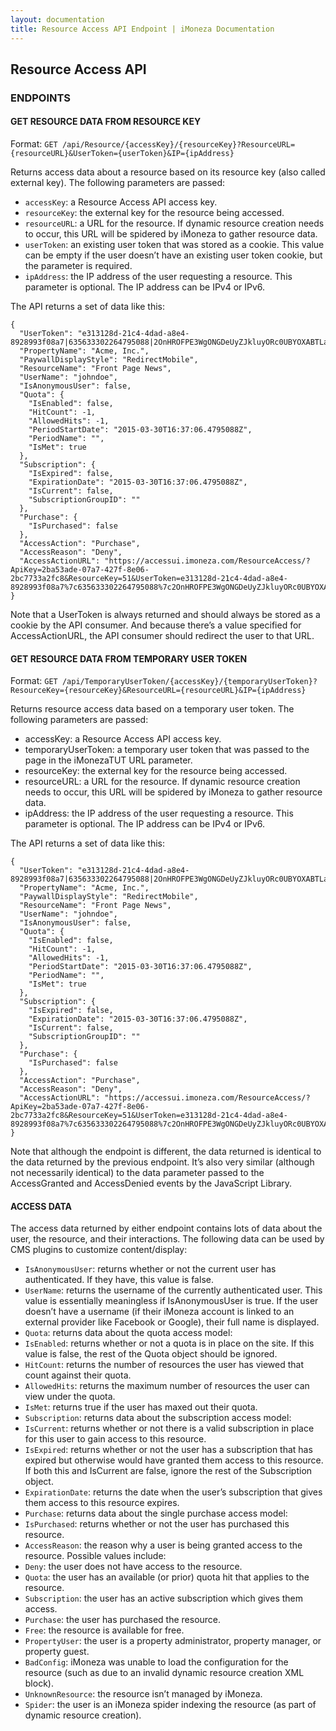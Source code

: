 ```yaml
---
layout: documentation
title: Resource Access API Endpoint | iMoneza Documentation
---
```

## Resource Access API

### ENDPOINTS  

#### GET RESOURCE DATA FROM RESOURCE KEY  

Format: `GET /api/Resource/{accessKey}/{resourceKey}?ResourceURL={resourceURL}&UserToken={userToken}&IP={ipAddress}`

Returns access data about a resource based on its resource key (also called external key). The following parameters are passed:

*	`accessKey`: a Resource Access API access key.  
*	`resourceKey`: the external key for the resource being accessed.  
*	`resourceURL`: a URL for the resource. If dynamic resource creation needs to occur, this URL will be spidered by iMoneza to gather resource data.  
*	`userToken`: an existing user token that was stored as a cookie. This value can be empty if the user doesn’t have an existing user token cookie, but the parameter is required.
*	`ipAddress`: the IP address of the user requesting a resource. This parameter is optional. The IP address can be IPv4 or IPv6.   

The API returns a set of data like this:  

	{
	  "UserToken": "e313128d-21c4-4dad-a8e4-8928993f08a7|635633302264795088|2OnHROFPE3WgONGDeUyZJkluyORc0UBYOXABTLaU",
	  "PropertyName": "Acme, Inc.",
	  "PaywallDisplayStyle": "RedirectMobile",
	  "ResourceName": "Front Page News",
	  "UserName": "johndoe",
	  "IsAnonymousUser": false,
	  "Quota": {
		"IsEnabled": false,
		"HitCount": -1,
		"AllowedHits": -1,
		"PeriodStartDate": "2015-03-30T16:37:06.4795088Z",
		"PeriodName": "",
		"IsMet": true
	  },
	  "Subscription": {
		"IsExpired": false,
		"ExpirationDate": "2015-03-30T16:37:06.4795088Z",
		"IsCurrent": false,
		"SubscriptionGroupID": ""
	  },
	  "Purchase": {
		"IsPurchased": false
	  },
	  "AccessAction": "Purchase",
	  "AccessReason": "Deny",
	  "AccessActionURL": "https://accessui.imoneza.com/ResourceAccess/?ApiKey=2ba53ade-07a7-427f-8e06-2bc7733a2fc8&ResourceKey=51&UserToken=e313128d-21c4-4dad-a8e4-8928993f08a7%7c635633302264795088%7c2OnHROFPE3WgONGDeUyZJkluyORc0UBYOXABTLaU&SendTemporaryUserToken=True"
	}

Note that a UserToken is always returned and should always be stored as a cookie by the API consumer. And because there’s a value specified for AccessActionURL, the API consumer should redirect the user to that URL.

#### GET RESOURCE DATA FROM TEMPORARY USER TOKEN

Format: `GET /api/TemporaryUserToken/{accessKey}/{temporaryUserToken}?ResourceKey={resourceKey}&ResourceURL={resourceURL}&IP={ipAddress}`

Returns resource access data based on a temporary user token. The following parameters are passed:  

*	accessKey: a Resource Access API access key.  
*	temporaryUserToken: a temporary user token that was passed to the page in the iMonezaTUT URL parameter.
*	resourceKey: the external key for the resource being accessed.  
*	resourceURL: a URL for the resource. If dynamic resource creation needs to occur, this URL will be spidered by iMoneza to gather resource data.  
*	ipAddress: the IP address of the user requesting a resource. This parameter is optional. The IP address can be IPv4 or IPv6.   

The API returns a set of data like this:  

	{
	  "UserToken": "e313128d-21c4-4dad-a8e4-8928993f08a7|635633302264795088|2OnHROFPE3WgONGDeUyZJkluyORc0UBYOXABTLaU",
	  "PropertyName": "Acme, Inc.",
	  "PaywallDisplayStyle": "RedirectMobile",
	  "ResourceName": "Front Page News",
	  "UserName": "johndoe",
	  "IsAnonymousUser": false,
	  "Quota": {
		"IsEnabled": false,
		"HitCount": -1,
		"AllowedHits": -1,
		"PeriodStartDate": "2015-03-30T16:37:06.4795088Z",
		"PeriodName": "",
		"IsMet": true
	  },
	  "Subscription": {
		"IsExpired": false,
		"ExpirationDate": "2015-03-30T16:37:06.4795088Z",
		"IsCurrent": false,
		"SubscriptionGroupID": ""
	  },
	  "Purchase": {
		"IsPurchased": false
	  },
	  "AccessAction": "Purchase",
	  "AccessReason": "Deny",
	  "AccessActionURL": "https://accessui.imoneza.com/ResourceAccess/?ApiKey=2ba53ade-07a7-427f-8e06-2bc7733a2fc8&ResourceKey=51&UserToken=e313128d-21c4-4dad-a8e4-8928993f08a7%7c635633302264795088%7c2OnHROFPE3WgONGDeUyZJkluyORc0UBYOXABTLaU&SendTemporaryUserToken=True"
	}

Note that although the endpoint is different, the data returned is identical to the data returned by the previous endpoint. It’s also very similar (although not necessarily identical) to the data parameter passed to the AccessGranted and AccessDenied events by the JavaScript Library.

#### ACCESS DATA

The access data returned by either endpoint contains lots of data about the user, the resource, and their interactions. The following data can be used by CMS plugins to customize content/display:  

*	`IsAnonymousUser`: returns whether or not the current user has authenticated. If they have, this value is false.
*	`UserName`: returns the username of the currently authenticated user. This value is essentially meaningless if IsAnonymousUser is true. If the user doesn’t have a username (if their iMoneza account is linked to an external provider like Facebook or Google), their full name is displayed.
*	`Quota`: returns data about the quota access model:
  *	`IsEnabled`: returns whether or not a quota is in place on the site. If this value is false, the rest of the Quota object should be ignored.
  *	`HitCount`: returns the number of resources the user has viewed that count against their quota.
  *	`AllowedHits`: returns the maximum number of resources the user can view under the quota.
  *	`IsMet`: returns true if the user has maxed out their quota.
*	`Subscription`: returns data about the subscription access model:
  *	`IsCurrent`: returns whether or not there is a valid subscription in place for this user to gain access to this resource.
  *	`IsExpired`: returns whether or not the user has a subscription that has expired but otherwise would have granted them access to this resource. If both this and IsCurrent are false, ignore the rest of the Subscription object.
  *	`ExpirationDate`: returns the date when the user’s subscription that gives them access to this resource expires.  
*	`Purchase`: returns data about the single purchase access model:  
  *	`IsPurchased`: returns whether or not the user has purchased this resource.  
*	`AccessReason`: the reason why a user is being granted access to the resource. Possible values include:  
  *	`Deny`: the user does not have access to the resource.  
  *	`Quota`: the user has an available (or prior) quota hit that applies to the resource.  
  *	`Subscription`: the user has an active subscription which gives them access.  
  *	`Purchase`: the user has purchased the resource.  
  *	`Free`: the resource is available for free.  
  *	`PropertyUser`: the user is a property administrator, property manager, or property guest.  
  *	`BadConfig`: iMoneza was unable to load the configuration for the resource (such as due to an invalid dynamic resource creation XML block).  
  *	`UnknownResource`:  the resource isn’t managed by iMoneza.  
  *	`Spider`: the user is an iMoneza spider indexing the resource (as part of dynamic resource creation).  
